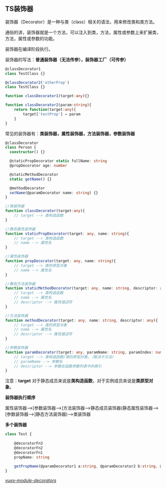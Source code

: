 ## **TS装饰器**

装饰器（Decorator）是一种与类（class）相关的语法，用来修改类和类方法。

通俗的讲，装饰器就是一个方法，可以注入到类，方法，属性或参数上来扩展类，方法，属性或参数的功能。

装饰器在编译阶段执行。

装饰器的写法：**普通装饰器（无法传参），装饰器工厂（可传参）**

```typescript
@classDecorator1
class TestClass {}

@classDecorator2('otherProp')
class TestClass {}

function classDecorator1(target:any){}

function classDecorator2(param:string){
    return function(target:any){
        target['testProp'] = param
    }
}

```

常见的装饰器有：**类装饰器，属性装饰器，方法装饰器，参数装饰器**

```typescript
@classDecorator
class Person {
  constructor() {}

  @staticPropDecorator static fullName: string
  @propDecorator age: number

  @staticMethodDecorator
  static getName() {}

  @methodDecorator
  setName(@paramDecorator name: string) {}
}

//类装饰器
function classDecorator(target:any){
    // target --> 类构造函数
}

//静态属性装饰器
function staticPropDecorator(target: any, name: string){
    // target --> 类构造函数
    // name --> 属性名
}

//属性装饰器
function propDecorator(target: any, name: string){
    // target --> 类的原型对象
    // name --> 属性名
}

//静态方法装饰器
function staticMethodDecorator(target: any, name: string, descriptor: any){
    // target --> 类构造函数
    // name --> 属性名
    // descriptor --> 属性描述符
}

//方法装饰器
function methodDecorator(target: any, name: string, descriptor: any){
    // target --> 类的原型对象
    // name --> 属性名
    // descriptor --> 属性描述符
}

//参数装饰器
function paramDecorator(target: any, paramName: string, paramIndex: number) {
    // target --> 类构造函数/类的原型对象,（取决于方法）
    // paramName --> 参数名
    // descriptor --> 参数在函数参数列表中的索引
}

```

注意：**target** 对于静态成员来说是**类构造函数**，对于实例成员来说是**类原型对象**。

**装饰器执行顺序**

属性装饰器-->[参数装饰器-->]方法装饰器-->静态成员装饰器(静态属性装饰器-->[参数装饰器-->]静态方法装饰器)-->类装饰器

**多个装饰器**

```typescript
class Test {
    
    @decoratorFn3
	@decoratorFn2
    @decoratorFn1
    propName: string
    
    getPropName(@paramDecorator1 a:string, @paramDecorator2 b:string, @paramDecorator3 c:string) {}
}
```









*[vuex-module-decorators](https://championswimmer.in/vuex-module-decorators/)*

